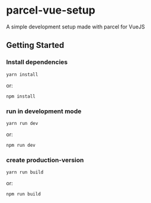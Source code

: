 # parcel-vue-setup
A simple development setup made with parcel for VueJS

## Getting Started

### Install dependencies
```
yarn install
```
or:
```
npm install
```
### run in development mode
```
yarn run dev
```
or:
```
npm run dev
```
### create production-version
```
yarn run build
```
or:
```
npm run build
```
